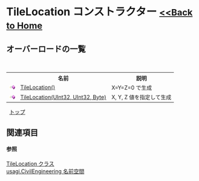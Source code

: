 # TileLocation コンストラクター <small>[<<Back to Home](https://github.com/usagi/usagi.cs/blob/master/Help/Home.md)</small> 


## オーバーロードの一覧
&nbsp;<table><tr><th></th><th>名前</th><th>説明</th></tr><tr><td>![Public メソッド](media/pubmethod.gif "Public メソッド")</td><td><a href="M_usagi_CivilEngineering_TileLocation__ctor.md">TileLocation()</a></td><td>
X=Y=Z=0 で生成</td></tr><tr><td>![Public メソッド](media/pubmethod.gif "Public メソッド")</td><td><a href="M_usagi_CivilEngineering_TileLocation__ctor_1.md">TileLocation(UInt32, UInt32, Byte)</a></td><td>
X, Y, Z 値を指定して生成</td></tr></table>&nbsp;
<a href="#tilelocation-コンストラクター">トップ</a>

## 関連項目


#### 参照
<a href="T_usagi_CivilEngineering_TileLocation.md">TileLocation クラス</a><br /><a href="N_usagi_CivilEngineering.md">usagi.CivilEngineering 名前空間</a><br />